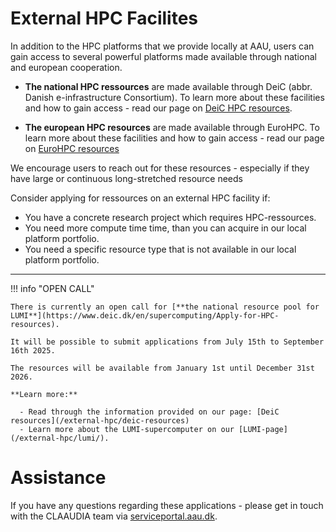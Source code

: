 # External HPC Facilites

In addition to the HPC platforms that we provide locally at AAU, users can gain access to several powerful platforms made available through national and european cooperation.

* **The national HPC ressources** are made available through DeiC (abbr. Danish e-infrastructure Consortium). To learn more about these facilities and how to gain access - read our page on [DeiC HPC resources](/external-hpc/deic-resources/).

* **The european HPC resources** are made available through EuroHPC. To learn more about these facilities and how to gain access - read our page on [EuroHPC resources](/external-hpc/eurohpc-resources/)

We encourage users to reach out for these resources - especially if they have large or continuous long-stretched resource needs

Consider applying for ressources on an external HPC facility if:

- You have a concrete research project which requires HPC-ressources.
- You need more compute time time, than you can acquire in our local platform portfolio.
- You need a specific resource type that is not available in our local platform portfolio.
<hr>

!!! info "OPEN CALL"
    
    There is currently an open call for [**the national resource pool for LUMI**](https://www.deic.dk/en/supercomputing/Apply-for-HPC-resources).

    It will be possible to submit applications from July 15th to September 16th 2025.

    The resources will be available from January 1st until December 31st 2026.

    **Learn more:**

      - Read through the information provided on our page: [DeiC resources](/external-hpc/deic-resources)
      - Learn more about the LUMI-supercomputer on our [LUMI-page](/external-hpc/lumi/).

# Assistance
If you have any questions regarding these applications - please get in touch with the CLAAUDIA team via [serviceportal.aau.dk](https://aau.service-now.com/serviceportal?id=sc_cat_item&sys_id=34e8536083cfc21053711d447daad30a).
